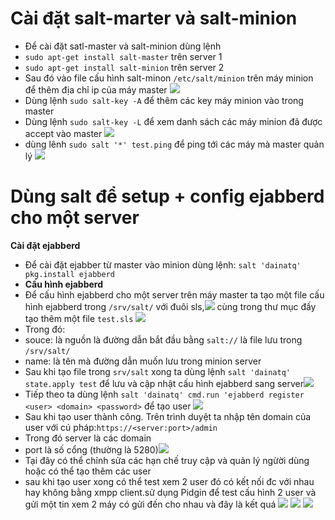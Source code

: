 # Cài đặt salt-marter và salt-minion
- Để cài đặt satl-master và salt-minion dùng lệnh
 - `sudo apt-get install salt-master` trên server 1
 - `sudo apt-get install salt-minion` trên server 2
- Sau đó vào file cấu hình salt-minon `/etc/salt/minion` trên máy minion để thêm địa chỉ ip của máy master ![](https://github.com/bizflycloud/internship-0719/blob/master/daitq1998/image/ip.png)
- Dùng lệnh `sudo salt-key -A` để thêm các key máy minion vào trong master
- Dùng lệnh `sudo salt-key -L` để xem danh sách các máy minion đã được accept vào master ![](https://github.com/bizflycloud/internship-0719/blob/master/daitq1998/image/list.png)
- dùng lênh `sudo salt '*' test.ping` để ping tới các máy mà master quản lý ![](https://github.com/bizflycloud/internship-0719/blob/master/daitq1998/image/lb.png)
# Dùng salt để setup + config ejabberd cho một server
**Cài đặt ejabberd**
 - Để cài đặt ejabber từ master vào minion dùng lệnh: `salt 'dainatq' pkg.install ejabberd`
- **Cấu hình ejabberd**
- Để cấu hình ejabberd cho một server trên máy master ta tạo một file cấu hình ejabberd trong `/srv/salt/` với đuôi sls,![]( https://github.com/bizflycloud/internship-0719/blob/master/daitq1998/image/os.png) cùng trong thư mục đấy tạo thêm một file `test.sls`
![](https://github.com/bizflycloud/internship-0719/blob/master/daitq1998/image/lm.png)
- Trong đó:
 - souce: là nguồn là đường dẫn bắt đầu bằng `salt://` là file lưu trong `/srv/salt/`
 - name: là tên mà đường dẫn muốn lưu trong minion server
- Sau khi tạo file trong `srv/salt` xong ta dùng lệnh `salt 'dainatq' state.apply test` để lưu và cập nhật cấu hình ejabberd sang server![](https://github.com/bizflycloud/internship-0719/blob/master/daitq1998/image/chang%202.png)
- Tiếp theo ta dùng lệnh `salt 'dainatq' cmd.run 'ejabberd register <user> <domain> <password>` để tạo user ![](https://github.com/bizflycloud/internship-0719/blob/master/daitq1998/image/t%202.png)
- Sau khi tạo user thành công. Trên trình duyệt ta nhập tên domain của user với cú pháp:`https://<server:port>/admin` 
- Trong đó server là các domain 
- port là số cổng (thường là 5280)![](https://github.com/bizflycloud/internship-0719/blob/master/daitq1998/image/nt.png)
- Tại đây có thể chỉnh sửa các hạn chế truy cập và quản lý ngừời dùng  hoặc có thể tạo thêm các user
- sau khi tạo user xong có thể test xem 2 user đó có kết nối đc với nhau hay không bằng xmpp client.sử dụng Pidgin để test 
 cấu hình 2 user và gửi một tin xem 2 máy có gửi đến cho nhau và đây là kết quá 
 ![](https://github.com/bizflycloud/internship-0719/blob/master/daitq1998/image/tip.png)
 ![](https://github.com/bizflycloud/internship-0719/blob/master/daitq1998/image/mes.png)
 ![](https://github.com/bizflycloud/internship-0719/blob/master/daitq1998/image/m.png)
